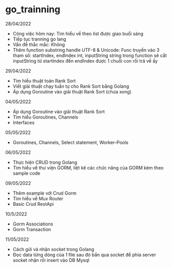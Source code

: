 # go_trainning 
28/04/2022
- Công việc hôm nay: Tìm hiểu về theo list được giao buổi sáng
- Tiếp tục tranning go lang
- Vấn đề thắc mắc: Không
- Thêm function substring handle UTF-8 & Unicode: Func truyền vào 3 tham số: startIndex, endIndex int, inputString string
trong function sẽ cắt inputString từ startIndex đến endIndex được 1 chuỗi con rồi trả về ấy

29/04/2022
- Tìm hiểu thuật toán Rank Sort
- Viết giải thuật chạy tuần tự cho Rank Sort bằng Golang
- Áp dụng Goroutine vào giải thuật Rank Sort (chưa xong)

04/05/2022
- Áp dụng Goroutine vào giải thuật Rank Sort
- Tìm hiểu Goroutines, Channels
- Interfaces

05/05/2022
- Goroutines, Channels, Select statement, Worker-Pools

06/05/2022
- Thực hiện CRUD trong Golang
- Tìm hiểu về thư viện GORM, liệt kê các chức năng của GORM kèm theo sample code

09/05/2022
- Thêm example với Crud Gorm
- Tìm hiểu về Mux Router
- Basic Crud RestApi

10/5/2022
- Gorm Associations
- Gorm Transaction

11/05/2022
- Cách gửi và nhận socket trong Golang
- Đọc data từng dòng của 1 file sau đó bắn qua socket để phía server socket nhận rồi insert vào DB Mysql
